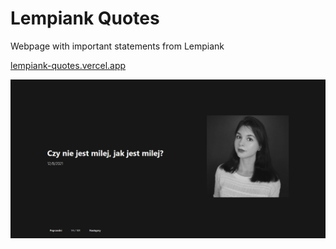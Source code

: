 # Lempiank Quotes

Webpage with important statements from Lempiank

[lempiank-quotes.vercel.app](https://lempiank-quotes.vercel.app/)

![Screenshot](docs/images/screenshot.png)

